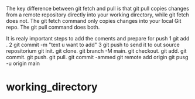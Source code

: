 The key difference between git fetch and pull is that git pull copies changes from a remote repository directly into your working directory, while git fetch does not. The git fetch command only copies changes into your local Git repo. The git pull command does both.

It is realy important steps to add the coments and prepare for push
1 git add .
2 git commit -m "text u want to add"
3 git push to send it to out source repositorium
git init.
git clone.
git branch -M main.
git checkout.
git add.
git commit.
git push.
git pull.
git commit -ammed
git remote add origin
git pusg -u origin main

# working_directory
